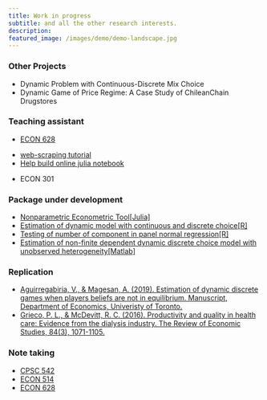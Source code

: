 ```yaml
---
title: Work in progress
subtitle: and all the other research interests.
description:
featured_image: /images/demo/demo-landscape.jpg
---
```


<!-- ![](/images/demo/demo-landscape.jpg) -->

### Other Projects

* Dynamic Problem with Continuous-Discrete Mix Choice
* Dynamic Game of Price Regime:  A Case Study of ChileanChain Drugstores

### Teaching assistant
* [ECON 628](https://github.com/ubcecon/ECON628_2018)
- [web-scraping tutorial](https://github.com/ubcecon/web-scraping-with-R)  
- [Help build online julia notebook](https://vse.syzygy.ca/)
* ECON 301

### Package under development

- [Nonparametric Econometric Tool[Julia]](https://github.com/JasmineHao/NonparEconometricsTool.jl)
- [Estimation of dynamic model with continuous and discrete choice[R]](https://github.com/JasmineHao/DCDC.jl)
- [Testing of number of component in panel normal regression[R]](https://github.com/JasmineHao/normalRegPanelMix)
- [Estimation of non-finite dependent dynamic discrete choice model with unobserved heterogeneity[Matlab]](https://github.com/JasmineHao/DDCMixture_NFD)

### Replication
  * [Aguirregabiria, V., & Magesan, A. (2019). Estimation of dynamic discrete games when players beliefs are not in equilibrium. Manuscript, Department of Economics, Univeristy of Toronto.](https://github.com/JasmineHao/Sandbox/tree/master/Python/AM2019)
  * [Grieco, P. L., & McDevitt, R. C. (2016). Productivity and quality in health care: Evidence from the dialysis industry. The Review of Economic Studies, 84(3), 1071-1105.](https://github.com/JasmineHao/Grieco_McDevitt_2007)

### Note taking
  * [CPSC 542](https://github.com/JasmineHao/JasmineHao.github.io/tree/master/files/CPSC_542F_Notes.pdf)
  * [ECON 514](https://github.com/JasmineHao/JasmineHao.github.io/tree/master/files/ECON_514_Notes.pdf)
  * [ECON 628](https://github.com/JasmineHao/ECON628)

